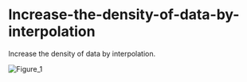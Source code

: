 # Increase-the-density-of-data-by-interpolation
Increase the density of data by interpolation.

![Figure_1](https://github.com/hanfei1986/Encrypt-data-points-by-interpolation/assets/59255164/da09d370-c855-4f51-87fc-16f01447183c)


